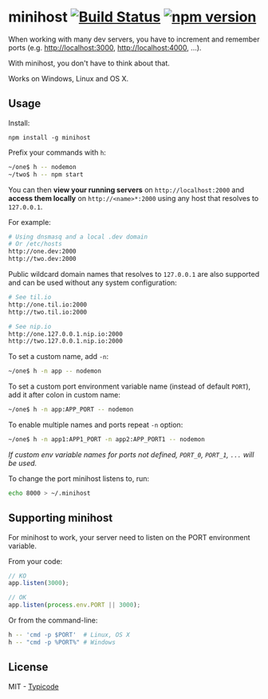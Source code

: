 # minihost [![Build Status](https://travis-ci.org/typicode/minihost.svg?branch=master)](https://travis-ci.org/typicode/minihost) [![npm version](https://badge.fury.io/js/minihost.svg)](http://badge.fury.io/js/minihost)

When working with many dev servers, you have to increment and remember ports (e.g. [http://localhost:3000](), [http://localhost:4000](), ...).

With minihost, you don't have to think about that.

Works on Windows, Linux and OS X.

## Usage

Install:

```
npm install -g minihost
```

Prefix your commands with `h`:

```bash
~/one$ h -- nodemon
~/two$ h -- npm start
```

You can then __view your running servers__ on `http://localhost:2000` and __access them locally__ on `http://<name>*:2000` using any host that resolves to `127.0.0.1`.

For example:

```bash
# Using dnsmasq and a local .dev domain
# Or /etc/hosts
http://one.dev:2000
http://two.dev:2000
```

Public wildcard domain names that resolves to `127.0.0.1` are also supported and can be used without any system configuration:

```bash
# See til.io
http://one.til.io:2000
http://two.til.io:2000

# See nip.io
http://one.127.0.0.1.nip.io:2000
http://two.127.0.0.1.nip.io:2000
```

To set a custom name, add `-n`:

```bash
~/one$ h -n app -- nodemon
```

To set a custom port environment variable name (instead of default `PORT`), add it after colon in custom name:

```bash
~/one$ h -n app:APP_PORT -- nodemon
```

To enable multiple names and ports repeat `-n` option:

```bash
~/one$ h -n app1:APP1_PORT -n app2:APP_PORT1 -- nodemon
```
*If custom env variable names for ports not defined, `PORT_0`, `PORT_1`, `...` will be used.*  

To change the port minihost listens to, run:

```bash
echo 8000 > ~/.minihost
```

## Supporting minihost

For minihost to work, your server need to listen on the PORT environment variable.

From your code:

```javascript
// KO
app.listen(3000);

// OK
app.listen(process.env.PORT || 3000);
```

Or from the command-line:

```bash
h -- 'cmd -p $PORT'  # Linux, OS X
h -- "cmd -p %PORT%" # Windows
```

## License

MIT - [Typicode](https://github.com/typicode)
